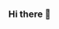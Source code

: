 ### Hi there 👋

<!--
**daianevieira07/daianevieira07** is a ✨ _special_ ✨ repository because its `README.md` (this file) appears on your GitHub profile.

Olá! 

Sou a Daiane Vieira, fico feliz que você esteja aqui! :tada:


:computer: Estudante Front-End na Laboratória <L>;
:mega: Aberta à opornidades como Dev Front-End Jr.;
:heart_eyes: Apaixonada por desafios;
          
Também sou:          
:books: Professora de Inglês
pencil: Jornalista e escritora 
  
  
Você pode conhecer um pouco mais sobre mim no meu [LinkedIn](https://www.linkedin.com/in/daianevieiracarola/)
           
            
  

